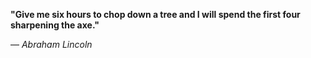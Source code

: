 **"Give me six hours to chop down a tree and I will spend the first four sharpening the axe."**

— _Abraham Lincoln_
